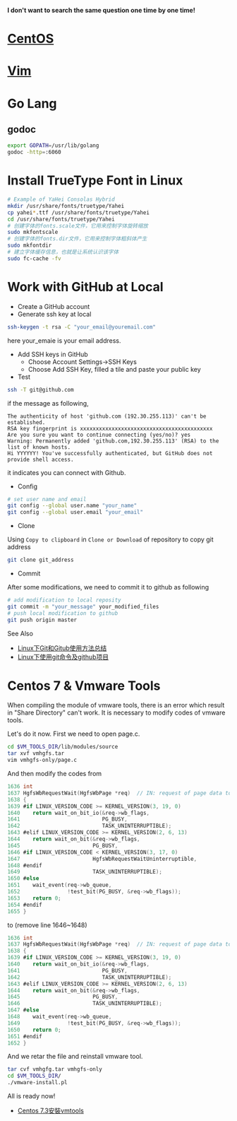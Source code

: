 **I don't want to search the same question one time by one time!** 
# [CentOS](/OS/CentOS)
# [Vim](/Vim/vim)

# Go Lang
## godoc
```bash
export GOPATH=/usr/lib/golang
godoc -http=:6060
```

# Install TrueType Font in Linux
```bash
# Example of YaHei Consolas Hybrid 
mkdir /usr/share/fonts/truetype/Yahei
cp yahei*.ttf /usr/share/fonts/truetype/Yahei
cd /usr/share/fonts/truetype/Yahei
# 创建字体的fonts.scale文件，它用来控制字体旋转缩放
sudo mkfontscale
# 创建字体的fonts.dir文件，它用来控制字体粗斜体产生
sudo mkfontdir
# 建立字体缓存信息，也就是让系统认识该字体
sudo fc-cache -fv
```

# Work with GitHub at Local
* Create a GitHub account
* Generate ssh key at local
```bash
ssh-keygen -t rsa -C "your_email@youremail.com"
```
here your_emaie is your email address.
* Add SSH keys in GitHub
    * Choose Account Settings->SSH Keys
    * Choose Add SSH Key, filled a tile and paste your public key
* Test
```bash
ssh -T git@github.com
```
    
if the message as following,

```
The authenticity of host 'github.com (192.30.255.113)' can't be established.
RSA key fingerprint is xxxxxxxxxxxxxxxxxxxxxxxxxxxxxxxxxxxxxxxxxx
Are you sure you want to continue connecting (yes/no)? yes
Warning: Permanently added 'github.com,192.30.255.113' (RSA) to the list of known hosts.
Hi YYYYYY! You've successfully authenticated, but GitHub does not provide shell access.
```

it indicates you can connect with Github.

* Config
```bash
# set user name and email
git config --global user.name "your_name"
git config --global user.email "your_email"
```
* Clone

Using `Copy to clipboard` in `Clone or Download` of repository to copy git address
```bash 
git clone git_address
```
* Commit

After some modifications, we need to commit it to github as following
```bash
# add modification to local reposity
git commit -m "your_message" your_modified_files
# push local modification to github 
git push origin master
```
See Also
* [Linux下Git和Gitub使用方法总结](www.linuxidc.com/Linux/2014-03/97821.htm)
* [Linux下使用git命令及github项目](blog.csdn.net/five3/article/details/8904635)

# Centos 7 & Vmware Tools
When compiling the module of vmware tools, there is an error which result in "Share Directory" can't work. It is necessary to modify codes of vmware tools.

Let's do it now. First we need to open page.c.
```bash
cd $VM_TOOLS_DIR/lib/modules/source
tar xvf vmhgfs.tar
vim vmhgfs-only/page.c
```
And then modify the codes from
```c
1636 int
1637 HgfsWbRequestWait(HgfsWbPage *req)  // IN: request of page data to write
1638 {
1639 #if LINUX_VERSION_CODE >= KERNEL_VERSION(3, 19, 0)
1640    return wait_on_bit_io(&req->wb_flags,
1641                          PG_BUSY,
1642                          TASK_UNINTERRUPTIBLE);
1643 #elif LINUX_VERSION_CODE >= KERNEL_VERSION(2, 6, 13)
1644    return wait_on_bit(&req->wb_flags,
1645                       PG_BUSY,
1646 #if LINUX_VERSION_CODE < KERNEL_VERSION(3, 17, 0)
1647                       HgfsWbRequestWaitUninterruptible,
1648 #endif
1649                       TASK_UNINTERRUPTIBLE);
1650 #else
1651    wait_event(req->wb_queue,
1652               !test_bit(PG_BUSY, &req->wb_flags));
1653    return 0;
1654 #endif
1655 }
```
to (remove line 1646~1648)
```c
1636 int
1637 HgfsWbRequestWait(HgfsWbPage *req)  // IN: request of page data to write
1638 {
1639 #if LINUX_VERSION_CODE >= KERNEL_VERSION(3, 19, 0)
1640    return wait_on_bit_io(&req->wb_flags,
1641                          PG_BUSY,
1642                          TASK_UNINTERRUPTIBLE);
1643 #elif LINUX_VERSION_CODE >= KERNEL_VERSION(2, 6, 13)
1644    return wait_on_bit(&req->wb_flags,
1645                       PG_BUSY,
1646                       TASK_UNINTERRUPTIBLE);
1647 #else
1648    wait_event(req->wb_queue,
1649               !test_bit(PG_BUSY, &req->wb_flags));
1650    return 0;
1651 #endif
1652 }
```
And we retar the file and reinstall vmware tool.
```bash
tar cvf vmhgfg.tar vmhgfs-only
cd $VM_TOOLS_DIR/
./vmware-install.pl
```
All is ready now!

* [Centos 7.3安裝vmtools](http://www.cnblogs.com/chenfool/p/6808245.html)
